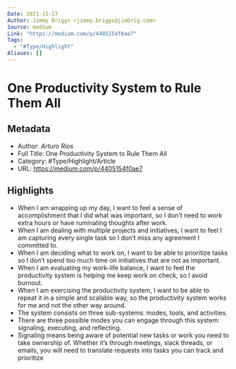 ```yaml
---
Date: 2021-11-17
Author: Jimmy Briggs <jimmy.briggs@jimbrig.com>
Source: medium
Link: "https://medium.com/p/4405154f0ae7"
Tags:
  - "#Type/Highlight"
Aliases: []
---
```


# One Productivity System to Rule Them All

## Metadata

* Author: *Arturo Ríos*
* Full Title: One Productivity System to Rule Them All
* Category: #Type/Highlight/Article
* URL: https://medium.com/p/4405154f0ae7

## Highlights

* When I am wrapping up my day, I want to feel a sense of accomplishment that I did what was important, so I don’t need to work extra hours or have ruminating thoughts after work.
* When I am dealing with multiple projects and initiatives, I want to feel I am capturing every single task so I don’t miss any agreement I committed to.
* When I am deciding what to work on, I want to be able to prioritize tasks so I don’t spend too much time on initiatives that are not as important.
* When I am evaluating my work-life balance, I want to feel the productivity system is helping me keep work on check, so I avoid burnout.
* When I am exercising the productivity system, I want to be able to repeat it in a simple and scalable way, so the productivity system works for me and not the other way around.
* The system consists on three sub-systems: modes, tools, and activities.
* There are three possible modes you can engage through this system: signaling, executing, and reflecting.
* Signaling means being aware of potential new tasks or work you need to take ownership of. Whether it’s through meetings, slack threads, or emails, you will need to translate requests into tasks you can track and prioritize
